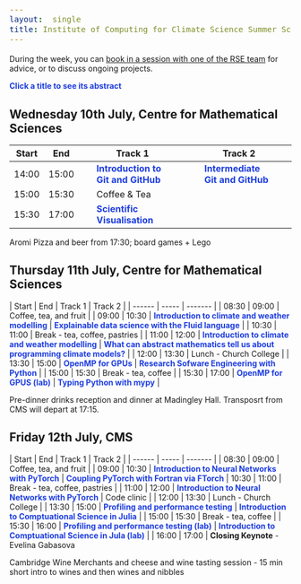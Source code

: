 ```yaml
---
layout:  single
title: Institute of Computing for Climate Science Summer School 2024 - Programme
---
```


<style>
span.other, span.research, span.sci, span.social, span.workshop, span.hack, span.disc {
  border-radius: 4px;
  /* border-style: outset; */
  padding: 3pt;
}
span.other {
  background: rgb(237, 241, 255);
}
span.research {
  background: rgb(250, 238, 210);
}
span.sci,span.research {
  background: rgb(255, 227, 243);
}
span.social {
  background: rgb(255, 251, 204);
}
a.workhop:hover {
  text-decoration: underline;
}
.workshop {
  font-weight:700;
  color: #1d3ddf;
  cursor: pointer;
}
span.disc {
  background: rgb(242, 224, 255);
}
span.hack {
  background: rgb(230, 242, 232);
}
.showButton {
    font-size: smaller;
    font-decoration: underline;
    color: #eee;
    background: #5d4cfe;
    display: block-level;
    clear: left;
    cursor: pointer;
    border: outset;
    padding: 2px;
}
.showButton:active {
    border: inset;
}
.showButton:hover {
    border: outset;
    background: #8d8cff
}.abstract {
    margin: 10px;
    padding: 10px;
    text-align: justify;
    width: 50vw;
    top: 25vh;
    left: 25vw;
    background: #eee;
    position: fixed;
    z-index: 10;
}
.opt {
	color: gray;
	font-style: italic;
	}
	div {
  font-size:12.5pt;
  text-align:justify;
  }
  .chairs {
  display:none;
  color: purple;
  font-weight: bold;
}
#abstracts div {
	display: none;
}
body {
  z-index: 0;
}
#layer {
  background: rgba(0,0,0,0.5);
  z-index: 2;
  display: none;
  position: fixed;
  left: 0;
  right: 0;
  top: 0;
  bottom: 0;
  height: 100vh;
  width: 100vw;
}
td:nth-child(3), td:nth-child(4) {
  padding-left: 2em;
  padding-right: 2em;
}
</style>

<style>
div {
  font-size:12.5pt;
  text-align:justify;
}
</style>

<div id="layer"></div>

During the week, you can [book in a session with one of the RSE team](https://docs.google.com/spreadsheets/d/1iINWYEOdEytngnanVqyq2gAi8DJq4kMusvY6_BI3N0A/edit?usp=sharing) for advice, or to discuss ongoing projects.

<b class="workshop">Click a title to see its abstract</b>

## Wednesday 10th July, Centre for Mathematical Sciences

|  Start | End  | Track 1  | Track 2 |
| ------ | ----- | ------- | ------- |
| 14:00  | 15:00 | <a class="workshop" name="workshop-1">Introduction to Git and GitHub</a> | <a class="workshop" name="workshop-2">Intermediate Git and GitHub</a> |
| 15:00  | 15:30 | Coffee & Tea |
| 15:30  | 17:00 | <a class="workshop" name="workshop-3">Scientific Visualisation</a> |

Aromi Pizza and beer from 17:30; board games + Lego

## Thursday 11th July, Centre for Mathematical Sciences

|  Start | End  | Track 1   | Track 2 |
| ------ | ----- | ------- |
| 08:30  | 09:00 | Coffee, tea, and fruit |
| 09:00  | 10:30 | <a class="workshop" name="workshop-4">Introduction to climate and weather modelling</a> | <a class="workshop" name="workshop-5">Explainable data science with the Fluid language</a> |
| 10:30  | 11:00 | Break - tea, coffee, pastries |
| 11:00  | 12:00 | <a class="workshop" name="workshop-4">Introduction to climate and weather modelling</a> | <a class="workshop" name="workshop-6">What can abstract mathematics tell us about programming climate models?</a> |
| 12:00  | 13:30 | Lunch - Church College |
| 13:30  | 15:00 | <a class="workshop" name="workhop-7">OpenMP for GPUs</a> | <a class="workshop" name="workshop-8">Research Sofware Engineering with Python</a> |
| 15:00  | 15:30 | Break - tea, coffee |
| 15:30  | 17:00 | <a class="workshop" name="workshop-7">OpenMP for GPUS (lab)</a> | <a class="workshop" name="workshop-9">Typing Python with mypy</a> |

Pre-dinner drinks reception and dinner at Madingley Hall.
Transposrt from CMS will depart at 17:15.

## Friday 12th July, CMS

|  Start | End  | Track 1   | Track 2 |
| ------ | ----- | ------- |
| 08:30  | 09:00 | Coffee, tea, and fruit |
| 09:00  | 10:30 | <a class="workshop" name="workshop-10">Introduction to Neural Networks with PyTorch</a> | <a class="workshop" name="workshop-11">Coupling PyTorch with Fortran via FTorch</a>
| 10:30  | 11:00 | Break - tea, coffee, pastries |
| 11:00  | 12:00 | <a class="workshop" name="workshop-10">Introduction to Neural Networks with PyTorch</a> | Code clinic |
| 12:00  | 13:30 | Lunch - Church College |
| 13:30  | 15:00 | <a class="workshop" name="workshop-12">Profiling and performance testing</a> | <a class="workshop" name="workshop-13">Introduction to Comptuational Science in Julia</a> |
| 15:00  | 15:30 | Break - tea, coffee |
| 15:30  | 16:00 | <a class="workshop" name="workshop-12">Profiling and performance testing (lab)</a>  | <a class="workshop" name="workshop-13">Introduction to Comptuational Science in Jula (lab)</a> |
| 16:00 | 17:00 | <b>Closing Keynote</b> - Evelina Gabasova


Cambridge Wine Merchants and cheese and wine tasting session - 15 min short intro to wines and then wines and nibbles

<section id="abstracts">
<div id="abstract-workshop-1">
<p>
This session is aimed to help participants taking their first steps with version control using Git and Github. We will learn the basic principles of Git, how we can upload our code (or other data) to a remote repository, collaborate on it with colleagues, receive their changes, go back to previous versions, etc.
</p>
<p>No more emailing files forth and back, no more "version5.78_final_final_use-this-one"!
</p>
<p>
This is a hands-on session with live-coding and exercises.
</p>
<p>
We will use the Unix shell in this course. Previous experience with using the shell would be helpful, but we will help you out if you haven"t used it before.
</p>
</div>

<div id="abstract-workshop-2">
<p>
This session is intended for participants who want to expand their understanding of Git and GitHub. Building on the basic principles of Git (e.g., the commit, pull, and push commands), we will explore the concept of branching, when to use it, and useful tools for interrogating and manipulating branches. We will also learn about the core concepts of GitHub, how they interact, and how they can be used to build effective software development workflows.
</p><p>
This is a hands-on session with live-coding and exercises.
</p><p>
We will use the Unix shell in this course.
</p>
</div>

<div id="abstract-workshop-3">
In this session we will look at viewing scientific data using python tools. We will cover how to open and access large datasets and prepare them for plotting - e.g. with xarray and (geo)pandas. We will look at libraries that are useful for plotting geospatial data such as cartopy, regionmask, cmocean. As well as technical skills we will discuss considerations for presenting data such as use of scales, colourmaps, and labelling. Finally we will look at examples of structuring matplotlib code for streamlining presentation and enabling easy re-use.
</div>

<div id="abstract-workshop-4">
This session will include a general lecture to explain what the current approach to weather and climate modelling is, and how it links to supercomputing. This will be followed by a short practical session using a pre-built model, with some tasks via a Jupyter Notebook.
</div>

<div id="abstract-workshop-5">
Charts and other visual summaries, curated by journalists and scientists from real-world data and simulations, are how we understand our changing world and the anthopogenic sources of that change. But interpreting these visual outputs is a challenge, even for experts with access to the source code and data. Fluid (f.luid.org) is a new “transparent” programming language, being developed at the Institute of Computing for Climate Science in Cambridge, that can be used to create charts and figures that are linked to data so a user can interactively discover what visual elements actually represent. This is an opportunity to learn about and experiment with a new programming language designed to make climate science more open, intelligible and accessible.
</div>

<div id="abstract-workshop-6">
Category theory is a subfield of mathematics that seeks to expose common underlying structure in other areas of mathematics. It has since also became a foundational technique for understanding logic and programming, with its use both in semantics of formal languages and as a tool for structuring programs. Many concepts in computer programming can be explained from a category theoretic perspective, yielding new insights about how to reason about programs and generalise their definitions. In this session, I will give an overview of a few key ideas that have applications to numerical programming tasks familiar in earth systems modelling. This will provide some fresh perspectives about how to structure and reason about programs both for correctness and efficiency.
</div>


<div id="abstract-workshop-7">
<p>
To make the best use of today"s massively parallel and heterogeneous (both CPU and GPU) computing resources we need to use several programming models. OpenMP is an open specification for a directive based programming model that can take advantage of all the cores on a processor and offload computations to GPUs making only minimal changes to the C, C++ or Fortran source code.
</p>
<p>
This session will serve as an introduction to the OpenMP programming model for GPU acceleration. You will learn how to introduce the directives into your code, and put this into practice using OpenMP to speed up example programs.
</p>
</div>

<div id="abstract-workshop-8">
<p>
Python is the tool of choice for many applications in research, from data processing and analysis to producing plots and figures for publications.
</p><p>
However, much of this code is written to a base standard to achieve a single goal. Further, it is often written in a fluid style as interesting science appears. Whilst this is fast in the short-term, it does not lend well to re-usability by others (or even the future author!) or to well-written and structured code.
</p><p>
In this session we will explore a number of tools and techniques that can be easily applied to improve your code's quality, readability, reduce bugs, and facilitate re-use.
</p>
</div>

<div id="abstract-workshop-9">
<p>
Many compiled languages include a 'type checker' as part of their compilation process which applies automated checks to source code to rule out potential runtime errors due to mismatches in the format of data ('type errors'). The Python language does not include such a check: its types are 'dynamic', with type errors occurring only if encountered at runtime. Python however supports type annotations (since Python 3.0) which allows a programmer to insert optional type information into code which external tools can then use to type check a program. This session will teach how to use Python types alongside the mypy tool for ruling out program bugs and better documenting source code. We will also talk about some fundamental concepts in typing and program verification.
</p>
</div>


<div id="abstract-workshop-10">
<p>
This session aims to teach the key theoretical concepts behind machine learning, and offers hands-on training in applying machine learning techniques using PyTorch, along with guidance on structuring resilient and sustainable machine learning code.
</p>
<p>
We will cover both regression and classification, learning about key concepts and applying them in parallel exercises. Once complete participants will have a good framework for building, training, and running neural nets that could be adapted for their own applications.
</p>
<p>
We will demonstrate the application of machine learning with examples from the geoscience domain.
</p>
<p>
<b>Required Pre-Reading</b>: To make the most of the session we expect participants to arrive with a (minimal) base-level understanding of machine learning concepts. In addition to this we will also assume knowledge of some basic mathematics and python abilities.
</p>
</div>

<div id="abstract-workshop-11">
A key focus of many scientific computing domains at present is how to use machine learning to enhance and accelerate traditional simulations. Climate science is no exception, with this topic being part of all VESRI projects. To achieve coupling between ML and numerical models presents a number of technical and scientific challenges, however.

[FTorch](https://github.com/Cambridge-ICCS/FTorch) is a library developed by ICCS to couple PyTorch-based machine learning models to Fortran code with the aim of reducing the burden on scientific researchers. It has already been used in DataWave and M2LInES projects and further afield. In this workshop we will introduce FTorch and review its capabilities before taking participants through the process of coupling a PyTorch model into a Fortran code bin a practical demonstration.

There may also be time for questions/discussion from those seeking to use FTorch in their work, and the developers will be available for code-clinics and discussions throughout the week.

Further information can be found in [this video](https://www.youtube.com/watch?v=-NJGuV6Rz6U) or [this video](https://www.youtube.com/watch?v=Ei6H_BoQ7g4&list=PL27mQJy8eDHmibt_aL3M68x-4gnXpxvZP&index=33).
</div>

<div id="abstract-workshop-12">
Have you ever found yourself in a position where your code feels slow but you can't quite put your finger on it.

* is it the new system your running on?
* the new dependencies installed by your system admin?
* or that new awesome feature you pushed to main branch last week without tests 😳 ?

Climate software is necessarily complex, often containing thousands of source files and millions of lines of code. These projects are often developed collaboratively by a large number of scientists over a significant number of years. It is no longer possible to know every line of code, every function and every source file. We can no longer "just guess" where performance is being lost. This is where profiling comes in. In this tutorial we will cover the basics of profiling -- what it is, what its used for and how to understand the output. These basics will be reinforced with demonstrations of two high performance profilers: score-p and TAU.
</div>

<div id="abstract-workshop-13">
<p>
This introductory lecture provides a comprehensive overview of the Julia programming language, designed for participants with a foundational understanding of programming concepts. The lecture, spanning two hours, aims to systematically introduce participants to the language's core features and capabilities.
</p><p>
We begin with an introduction to Julia and the interactive Pluto Notebook environment, followed by an exploration of basic data structures, definition and use of functions, custom data types through structs, and generic programming with parametrized types.
</p><p>
The second half of the lecture delves into applications of Julia in scientific computing and machine learning. We cover the essentials of linear algebra, data analysis & visualization, and neural networks using Flux.jl.
</p><p>
The lecture ends with a hands-on lab that uses Julia to build a dynamical system using time-stepping methods and physics-informed neural networks.
</p>
</div>
</section>

<script>
// Helper to add a HTML after another
function insertAfter(newNode, existingNode) {
  existingNode.parentNode.insertBefore(newNode, existingNode.nextSibling);
}
// adds abstract button (and its action) to every workshop tag
function addAbstractClicker() {
  var workshopTitles = document.getElementsByClassName("workshop");
  for (let i = 0; i < workshopTitles.length; i++) {
    let workshop = workshopTitles[i];
    workshop.addEventListener("click",
      function () {
          let abstract = document.getElementById("info-abstract-"+workshop.getAttribute("name"));
          let layer = document.getElementById("layer");
          if (abstract) {
              // null
          } else {
              //label.style.borderStyle = "inset";
              // create abstract box
              let abstractInfo = document.getElementById("abstract-"+workshop.getAttribute("name")).innerHTML;
              let abstract = document.createElement("p");
              abstract.id = "info-abstract-"+workshop.getAttribute("name");
              abstract.className = "abstract";
              abstract.innerHTML = "<b>" + workshop.innerHTML + "</b><br />" + abstractInfo;
              layer.style.display = "block";
              // add to the page
              insertAfter(abstract, workshop);
              // close
              let label = document.createElement("span");
              label.innerHTML = "Close"
              label.className = "showButton";
              label.style.borderStyle = "outset";
              abstract.appendChild(label);
              label.addEventListener("click",
                function() {
                  abstract.parentElement.removeChild(abstract);
                  layer.style.display = "none";
                })
          }
        });
  }
}
addAbstractClicker();
</script>
